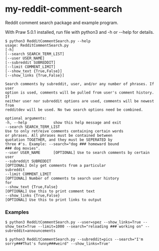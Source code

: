 # my-reddit-comment-search
Reddit comment search package and example program.

With Praw 5.0.1 installed, run file with python3 and -h or --help for details.

```
$ python3 RedditCommentSearch.py --help
usage: RedditCommentSearch.py
[-h]
[--search SEARCH_TERM_LIST]
[--user USER_NAME] 
[--subreddit SUBREDDIT]
[--limit COMMENT_LIMIT]
[--show_text {True,False}]
[--show_links {True,False}]

Search comments by subreddit, user, and/or any number of phrases. If user
option is used, comments will be pulled from user's comment history. If
neither user nor subreddit options are used, comments will be newest from
redditdev will be used. No two search options need be combined.

optional arguments:
-h, --help            show this help message and exit
--search SEARCH_TERM_LIST
Use to only retreive comments containing certain words
or phrases. All phrases must be contained between
quotation TOGETHER, and they must be SEPERATED by
three #'s. Example: --search="dog ### homeward bound
### dog movies".
--user USER_NAME      [OPTIONAL] Use to search comments by certain user
--subreddit SUBREDDIT
[OPTIONAL] Only get comments from a particular
subreddit
--limit COMMENT_LIMIT
[OPTIONAL] Number of comments to search user history
for
--show_text {True,False}
[OPTIONAL] Use this to print comment text
--show_links {True,False}
[OPTIONAL] Use this to print links to output
```

### Examples

`$ python3 RedditCommentSearch.py --user=spez --show_links=True --show_text=True --limit=1000 --search="reloading ### working on" --subreddit=announcements`     

`$ python3 RedditCommentSearch.py --subreddit=pics --search="I'm sorry###That's funny###weird" --show_links=True'`
